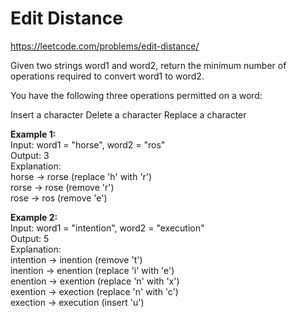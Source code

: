 # Edit Distance
https://leetcode.com/problems/edit-distance/

Given two strings word1 and word2, return the minimum number of operations required to convert word1 to word2.

You have the following three operations permitted on a word:

Insert a character
Delete a character
Replace a character
 
<b>Example 1:</b>\
Input: word1 = "horse", word2 = "ros"\
Output: 3\
Explanation:\
horse -> rorse (replace 'h' with 'r')\
rorse -> rose (remove 'r')\
rose -> ros (remove 'e')

<b>Example 2:</b>\
Input: word1 = "intention", word2 = "execution"\
Output: 5\
Explanation:\
intention -> inention (remove 't')\
inention -> enention (replace 'i' with 'e')\
enention -> exention (replace 'n' with 'x')\
exention -> exection (replace 'n' with 'c')\
exection -> execution (insert 'u')